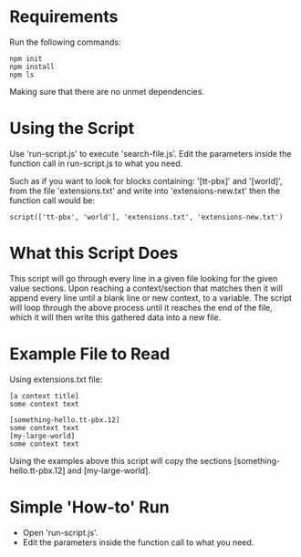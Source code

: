 # Requirements
Run the following commands:

    npm init
    npm install
    npm ls
    
Making sure that there are no unmet dependencies.

# Using the Script
Use 'run-script.js' to execute 'search-file.js'.
Edit the parameters inside the function call in run-script.js to what you need.

Such as if you want to look for blocks containing: '[tt-pbx]' and '[world]', from the file 'extensions.txt' and write into 'extensions-new.txt' then the function call would be:

	script(['tt-pbx', 'world'], 'extensions.txt', 'extensions-new.txt')

# What this Script Does
This script will go through every line in a given file looking for the given value sections.
  Upon reaching a context/section that matches then it will append every line until a blank line or new context, to a
  variable.
  The script will loop through the above process until it reaches the end of the file, which it will then write this
  gathered data into a new file.

# Example File to Read
Using extensions.txt file:

    [a context title]
    some context text

    [something-hello.tt-pbx.12]
    some context text
    [my-large-world]
    some context text

  Using the examples above this script will copy the sections [something-hello.tt-pbx.12] and [my-large-world].

# Simple 'How-to' Run
- Open 'run-script.js'.
- Edit the parameters inside the function call to what you need.
